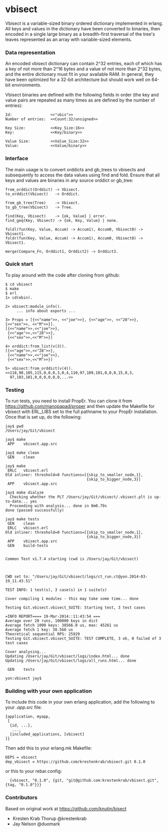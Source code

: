 vbisect
=======

Vbisect is a variable-sized binary ordered dictionary implemented
in erlang. All keys and values in the dictionary have been converted
to binaries, then encoded in a single large binary as a breadth-first
traversal of the tree's leaves represented as an array with
variable-sized elements.

### Data representation

An encoded vbisect dictionary can contain 2^32 entries, each
of which has a key of not more than 2^16 bytes and a value of
not more than 2^32 bytes, and the entire dictionary must fit
in your available RAM. In general, they have been optimized
for a 32-bit architecture but should work well on 64-bit
environments.

Vbisect binaries are defined with the following fields in
order (the key and value pairs are repeated as many times
as are defined by the number of entries):

```
Id:                 <<"vbis">>
Number of entries:  <<Count:32/unsigned>>

Key Size:           <<Key_Size:16>>
Key:                <<Key/binary>>

Value Size:         <<Value_Size:32>>
Value:              <<Value/binary>>

```

### Interface

The main usage is to convert orddicts and gb_trees to vbisects
and subsequently to access the data values using find and fold.
Ensure that all keys and values are binaries in any source
orddict or gb_tree:

```
from_orddict(Orddict) -> Vbisect.
to_orddict(Vbisect)   -> Orddict.

from_gb_tree(Tree)    -> Vbisect.
to_gb_tree(Vbisect)   -> Tree.

find(Key, Vbisect)    -> {ok, Value} | error.
find_geq(Key, Vbisect) -> {ok, Key, Value} | none.

foldl(fun(Key, Value, Accum) -> Accum1), Accum0, Vbisect0) -> Vbisect1.
foldr(fun(Key, Value, Accum) -> Accum1), Accum0, Vbisect0) -> Vbisect1.

merge(Compare_Fn, Orddict1, Orddict2) -> Orddict3.

```

### Quick start

To play around with the code after cloning from github:

```
$ cd vbisect
$ make
$ erl
1> cd(ebin).

2> vbisect:module_info().
     ... info about exports ...

3> Props = [{<<"name">>, <<"joe">>}, {<<"age">>, <<"28">>}, {<<"sex">>, <<"M">>}].
[{<<"name">>,<<"joe">>},
 {<<"age">>,<<"28">>},
 {<<"sex">>,<<"M">>}]

4> orddict:from_list(v(3)).
[{<<"age">>,<<"28">>},
 {<<"name">>,<<"joe">>},
 {<<"sex">>,<<"M">>}]

5> vbisect:from_orddict(v(4)).
<<118,98,105,115,0,0,0,3,0,4,110,97,109,101,0,0,0,15,0,3,
  97,103,101,0,0,0,0,0,0,...>>

```

### Testing

To run tests, you need to install PropEr. You can clone it from
https://github.com/manopapad/proper and then update the Makefile
for vbisect with ERL_LIBS set to the full pathname to your PropEr
installation. Once that is set up, do the following:

```
jay$ pwd
/Users/jay/Git/vbisect

jay$ make
 APP    vbisect.app.src

jay$ make clean
 GEN    clean

jay$ make
 ERLC   vbisect.erl
Old inliner: threshold=0 functions=[{skip_to_smaller_node,1},
                                    {skip_to_bigger_node,3}]
 APP    vbisect.app.src

jay$ make dialyze
  Checking whether the PLT /Users/jay/Git/vbisect/.vbisect.plt is up-to-date... yes
  Proceeding with analysis... done in 0m0.79s
done (passed successfully)

jay$ make tests
 GEN    clean
 ERLC   vbisect.erl
Old inliner: threshold=0 functions=[{skip_to_smaller_node,1},
                                    {skip_to_bigger_node,3}]
 APP    vbisect.app.src
 GEN    build-tests


Common Test v1.7.4 starting (cwd is /Users/jay/Git/vbisect)



CWD set to: "/Users/jay/Git/vbisect/logs/ct_run.ct@yon.2014-03-19_11.43.51"

TEST INFO: 1 test(s), 3 case(s) in 1 suite(s)

Cover compiling 1 modules - this may take some time... done

Testing Git.vbisect.vbisect_SUITE: Starting test, 3 test cases

=INFO REPORT==== 19-Mar-2014::11:43:54 ===
Average over 20 runs, 100000 keys in dict
Average fetch 1000 keys: 38566.0 us, max: 45261 us
Average fetch 1 key: 38.566 us
Theoretical sequential RPS: 25929
Testing Git.vbisect.vbisect_SUITE: TEST COMPLETE, 3 ok, 0 failed of 3 test cases

Cover analysing...
Updating /Users/jay/Git/vbisect/logs/index.html... done
Updating /Users/jay/Git/vbisect/logs/all_runs.html... done

 GEN    tests

yon:vbisect jay$ 
```

### Building with your own application

To include this code in your own erlang application, add the
following to your *.app.src* file:

```
{application, myapp,
 [
  {id, ...},
   ...,
  {included_applications, [vbisect]
]}
```

Then add this to your erlang.mk Makefile:

```
DEPS = vbisect
dep_vbisect = https://github.com/krestenkrab/vbisect.git 0.1.0
```

or this to your rebar.config:

```
  {vbisect, "0.1.0", {git, "git@github.com:krestenkrab/vbisect.git", {tag, "0.1.0"}}}
```


### Contributors

Based on original work at https://github.com/knutin/bisect

- Kresten Krab Thorup @krestenkrab
- Jay Nelson @duomark
